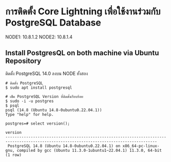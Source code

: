 # การติดตั้ง Core Lightning เพื่อใช้งานร่วมกับ PostgreSQL Database

NODE1: 10.8.1.2
NODE2: 10.8.1.4

## Install PostgresQL on both machine via Ubuntu Repository
ติดตั้ง PostgreSQL 14.0 ลงบน NODE ทั้งสอง
~~~
# ติดตั้ง PostgreSQL
$ sudo apt install postgresql

# เช็ค PostgreSQL Version ที่ติดตั้งเรียบร้อย
$ sudo -i -u postgres
$ psql
psql (14.8 (Ubuntu 14.8-0ubuntu0.22.04.1))
Type "help" for help.

postgres=# select version();
                                                                version
----------------------------------------------------------------------------------------------------------------------------------------
 PostgreSQL 14.8 (Ubuntu 14.8-0ubuntu0.22.04.1) on x86_64-pc-linux-gnu, compiled by gcc (Ubuntu 11.3.0-1ubuntu1~22.04.1) 11.3.0, 64-bit
(1 row)

~~~

##
~~~
~~~




